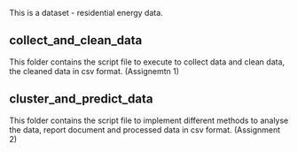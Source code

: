This is a dataset - residential energy data.

## collect_and_clean_data

This folder contains the script file to execute to collect data and clean data, the cleaned data in csv format. (Assignemtn 1)

## cluster_and_predict_data

This folder contains the script file to implement different methods to analyse the data, report document and processed data in csv format. (Assignment 2)

